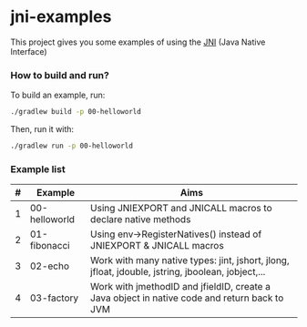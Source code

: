 # jni-examples
This project gives you some examples of using the [JNI](https://docs.oracle.com/javase/8/docs/technotes/guides/jni/) (Java Native Interface)

### How to build and run?
To build an example, run:
```bash
./gradlew build -p 00-helloworld
```
Then, run it with:
```bash
./gradlew run -p 00-helloworld
```

### Example list
|#| Example         | Aims          |
|-| --------------- | --------------- |
|1| 00-helloworld   | Using JNIEXPORT and JNICALL macros to declare native methods
|2| 01-fibonacci    | Using env->RegisterNatives() instead of JNIEXPORT & JNICALL macros
|3| 02-echo         | Work with many native types: jint, jshort, jlong, jfloat, jdouble, jstring, jboolean, jobject,...
|4| 03-factory      | Work with jmethodID and jfieldID, create a Java object in native code and return back to JVM |